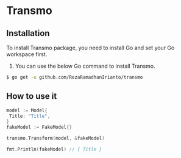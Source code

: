 # Transmo


## Installation

To install Transmo package, you need to install Go and set your Go workspace first.

1. You can use the below Go command to install Transmo.

```sh
$ go get -u github.com/RezaRamadhanIrianto/transmo
```

## How to use it

````go
model := Model{
 Title: "Title",
}
fakeModel := FakeModel{}

transmo.Transform(model, &fakeModel)

fmt.Println(fakeModel) // { Title }
````
